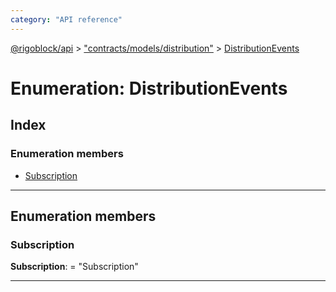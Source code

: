 ```yaml
---
category: "API reference"
---
```



[@rigoblock/api](../quick_start.md) > ["contracts/models/distribution"](../modules/_contracts_models_distribution_.md) > [DistributionEvents](../enums/_contracts_models_distribution_.distributionevents.md)

# Enumeration: DistributionEvents

## Index

### Enumeration members

* [Subscription](_contracts_models_distribution_.distributionevents.md#subscription)

---

## Enumeration members

<a id="subscription"></a>

###  Subscription

**Subscription**:  = "Subscription"

___

